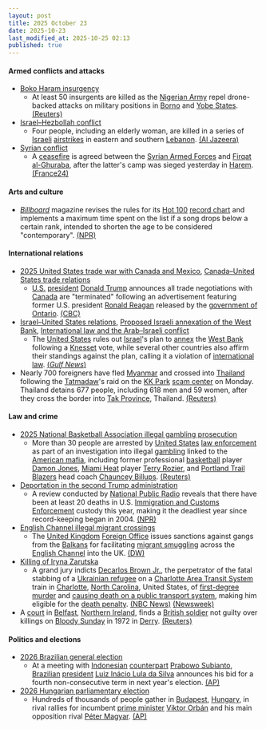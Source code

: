 ```yaml
---
layout: post
title: 2025 October 23
date: 2025-10-23
last_modified_at: 2025-10-25 02:13
published: true
---
```



#### Armed conflicts and attacks

* [Boko Haram insurgency](https://en.wikipedia.org/wiki/Boko_Haram_insurgency "Boko Haram insurgency")
  * At least 50 insurgents are killed as the [Nigerian Army](https://en.wikipedia.org/wiki/Nigerian_Army "Nigerian Army") repel drone-backed attacks on military positions in [Borno](https://en.wikipedia.org/wiki/Borno_State "Borno State") and [Yobe States](https://en.wikipedia.org/wiki/Yobe_State "Yobe State"). [(Reuters)](https://www.reuters.com/world/africa/nigerian-army-repels-drone-backed-insurgent-attacks-2025-10-23/)
* [Israel–Hezbollah conflict](https://en.wikipedia.org/wiki/Israel%E2%80%93Hezbollah_conflict_%282023%E2%80%93present%29 "Israel–Hezbollah conflict (2023–present)")
  * Four people, including an elderly woman, are killed in a series of [Israeli](https://en.wikipedia.org/wiki/Israel "Israel") [airstrikes](https://en.wikipedia.org/wiki/Airstrike "Airstrike") in eastern and southern [Lebanon](https://en.wikipedia.org/wiki/Lebanon "Lebanon"). [(Al Jazeera)](https://www.aljazeera.com/news/2025/10/23/israeli-strikes-kill-four-in-new-lebanon-ceasefire-breach)
* [Syrian conflict](https://en.wikipedia.org/wiki/Syrian_conflict_%282024%E2%80%93present%29 "Syrian conflict (2024–present)")
  * A [ceasefire](https://en.wikipedia.org/wiki/Ceasefire "Ceasefire") is agreed between the [Syrian Armed Forces](https://en.wikipedia.org/wiki/Syrian_Armed_Forces "Syrian Armed Forces") and [Firqat al-Ghuraba](https://en.wikipedia.org/wiki/Firqat_al-Ghuraba "Firqat al-Ghuraba"), after the latter's camp was sieged yesterday in [Harem](https://en.wikipedia.org/wiki/Harem%2C_Syria "Harem, Syria"). [(France24)](https://www.france24.com/en/middle-east/20251023-syrian-forces-negotiate-truce-french-led-jihadist-group-holed-up-camp)

#### Arts and culture

* *[Billboard](https://en.wikipedia.org/wiki/Billboard_%28magazine%29 "Billboard (magazine)")* magazine revises the rules for its [Hot 100](https://en.wikipedia.org/wiki/Billboard_Hot_100 "Billboard Hot 100") [record chart](https://en.wikipedia.org/wiki/Record_chart "Record chart") and implements a maximum time spent on the list if a song drops below a certain rank, intended to shorten the age to be considered "contemporary". [(NPR)](https://www.npr.org/2025/10/22/g-s1-94489/billboard-hot-100-chart-changes-songs)

#### International relations

* [2025 United States trade war with Canada and Mexico](https://en.wikipedia.org/wiki/2025_United_States_trade_war_with_Canada_and_Mexico "2025 United States trade war with Canada and Mexico"), [Canada–United States trade relations](https://en.wikipedia.org/wiki/Canada%E2%80%93United_States_trade_relations "Canada–United States trade relations")
  * [U.S.](https://en.wikipedia.org/wiki/United_States "United States") [president](https://en.wikipedia.org/wiki/President_of_the_United_States "President of the United States") [Donald Trump](https://en.wikipedia.org/wiki/Donald_Trump "Donald Trump") announces all trade negotiations with [Canada](https://en.wikipedia.org/wiki/Canada "Canada") are "terminated" following an advertisement featuring former U.S. president [Ronald Reagan](https://en.wikipedia.org/wiki/Ronald_Reagan "Ronald Reagan") released by the [government of Ontario](https://en.wikipedia.org/wiki/Government_of_Ontario "Government of Ontario"). [(CBC)](https://www.cbc.ca/news/world/trump-trade-negotiations-tariffs-ontario-ad-9.6951469)
* [Israel–United States relations](https://en.wikipedia.org/wiki/Israel%E2%80%93United_States_relations "Israel–United States relations"), [Proposed Israeli annexation of the West Bank](https://en.wikipedia.org/wiki/Proposed_Israeli_annexation_of_the_West_Bank "Proposed Israeli annexation of the West Bank"), [International law and the Arab–Israeli conflict](https://en.wikipedia.org/wiki/International_law_and_the_Arab%E2%80%93Israeli_conflict "International law and the Arab–Israeli conflict")
  * The [United States](https://en.wikipedia.org/wiki/United_States "United States") rules out [Israel](https://en.wikipedia.org/wiki/Israel "Israel")'s plan to [annex](https://en.wikipedia.org/wiki/Annexation "Annexation") the [West Bank](https://en.wikipedia.org/wiki/West_Bank "West Bank") following a [Knesset](https://en.wikipedia.org/wiki/Knesset "Knesset") vote, while several other countries also affirm their standings against the plan, calling it a violation of [international law](https://en.wikipedia.org/wiki/International_law "International law"). [(*Gulf News*)](https://gulfnews.com/world/mena/trump-warns-israel-would-lose-all-us-support-if-it-annexes-west-bank-1.500318797)
* Nearly 700 foreigners have fled [Myanmar](https://en.wikipedia.org/wiki/Myanmar "Myanmar") and crossed into [Thailand](https://en.wikipedia.org/wiki/Thailand "Thailand") following the [Tatmadaw](https://en.wikipedia.org/wiki/Tatmadaw "Tatmadaw")'s raid on the [KK Park](https://en.wikipedia.org/wiki/KK_Park "KK Park") [scam center](https://en.wikipedia.org/wiki/Scam_center "Scam center") on Monday. Thailand detains 677 people, including 618 men and 59 women, after they cross the border into [Tak Province](https://en.wikipedia.org/wiki/Tak_Province "Tak Province"), Thailand. [(Reuters)](https://www.reuters.com/world/china/nearly-700-people-flee-thailand-after-myanmar-scam-centre-raid-2025-10-23/)

#### Law and crime

* [2025 National Basketball Association illegal gambling prosecution](https://en.wikipedia.org/wiki/2025_National_Basketball_Association_illegal_gambling_prosecution "2025 National Basketball Association illegal gambling prosecution")
  * More than 30 people are arrested by [United States](https://en.wikipedia.org/wiki/United_States "United States") [law enforcement](https://en.wikipedia.org/wiki/Law_enforcement_in_the_United_States "Law enforcement in the United States") as part of an investigation into illegal [gambling](https://en.wikipedia.org/wiki/Gambling_in_the_United_States "Gambling in the United States") linked to the [American mafia](https://en.wikipedia.org/wiki/American_mafia "American mafia"), including former professional [basketball](https://en.wikipedia.org/wiki/Basketball "Basketball") player [Damon Jones](https://en.wikipedia.org/wiki/Damon_Jones "Damon Jones"), [Miami Heat](https://en.wikipedia.org/wiki/Miami_Heat "Miami Heat") player [Terry Rozier](https://en.wikipedia.org/wiki/Terry_Rozier "Terry Rozier"), and [Portland Trail Blazers](https://en.wikipedia.org/wiki/Portland_Trail_Blazers "Portland Trail Blazers") head coach [Chauncey Billups](https://en.wikipedia.org/wiki/Chauncey_Billups "Chauncey Billups"). [(Reuters)](https://www.reuters.com/sports/nbas-terry-rozier-chauncey-billups-arrested-sports-bet-probe-ap-reports-2025-10-23/)
* [Deportation in the second Trump administration](https://en.wikipedia.org/wiki/Deportation_in_the_second_Trump_administration "Deportation in the second Trump administration")
  * A review conducted by [National Public Radio](https://en.wikipedia.org/wiki/National_Public_Radio "National Public Radio") reveals that there have been at least 20 deaths in U.S. [Immigration and Customs Enforcement](https://en.wikipedia.org/wiki/Immigration_and_Customs_Enforcement "Immigration and Customs Enforcement") custody this year, making it the deadliest year since record-keeping began in 2004. [(NPR)](https://www.npr.org/2025/10/23/nx-s1-5538090/ice-detention-custody-immigration-arrest-enforcement-dhs-trump)
* [English Channel illegal migrant crossings](https://en.wikipedia.org/wiki/English_Channel_illegal_migrant_crossings_%282018%E2%80%93present%29 "English Channel illegal migrant crossings (2018–present)")
  * The [United Kingdom](https://en.wikipedia.org/wiki/United_Kingdom "United Kingdom") [Foreign Office](https://en.wikipedia.org/wiki/Foreign%2C_Commonwealth_and_Development_Office "Foreign, Commonwealth and Development Office") issues sanctions against gangs from the [Balkans](https://en.wikipedia.org/wiki/Balkans "Balkans") for facilitating [migrant smuggling](https://en.wikipedia.org/wiki/Migrant_smuggling "Migrant smuggling") across the [English Channel](https://en.wikipedia.org/wiki/English_Channel "English Channel") into the UK. [(DW)](https://www.dw.com/en/uk-sanctions-balkans-based-migrant-smugglers/a-74464777)
* [Killing of Iryna Zarutska](https://en.wikipedia.org/wiki/Killing_of_Iryna_Zarutska "Killing of Iryna Zarutska")
  * A grand jury indicts [Decarlos Brown Jr.](https://en.wikipedia.org/wiki/Decarlos_Brown_Jr. "Decarlos Brown Jr."), the perpetrator of the fatal stabbing of a [Ukrainian refugee](https://en.wikipedia.org/wiki/Ukrainian_refugee "Ukrainian refugee") on a [Charlotte Area Transit System](https://en.wikipedia.org/wiki/Charlotte_Area_Transit_System "Charlotte Area Transit System") train in [Charlotte](https://en.wikipedia.org/wiki/Charlotte%2C_North_Carolina "Charlotte, North Carolina"), [North Carolina](https://en.wikipedia.org/wiki/North_Carolina "North Carolina"), United States, of [first-degree murder](https://en.wikipedia.org/wiki/First-degree_murder "First-degree murder") and [causing death on a public transport system](https://en.wikipedia.org/wiki/Title_VIII_of_the_Patriot_Act#Attacks_on_mass_transportation_systems "Title VIII of the Patriot Act"), making him eligible for the [death penalty](https://en.wikipedia.org/wiki/Capital_punishment_in_the_United_States "Capital punishment in the United States"). [(NBC News)](https://www.nbcnews.com/news/us-news/suspect-nc-train-stabbing-ukrainian-refugee-faces-possible-death-penal-rcna239319) [(Newsweek)](https://www.newsweek.com/decarlos-brown-jr-court-delay-over-iryna-zarutska-death-sparks-fury-10918963)
* A [court](https://en.wikipedia.org/wiki/Courts_of_Northern_Ireland "Courts of Northern Ireland") in [Belfast](https://en.wikipedia.org/wiki/Belfast "Belfast"), [Northern Ireland](https://en.wikipedia.org/wiki/Northern_Ireland "Northern Ireland"), finds a [British soldier](https://en.wikipedia.org/wiki/British_Army "British Army") not guilty over killings on [Bloody Sunday](https://en.wikipedia.org/wiki/Bloody_Sunday_%281972%29 "Bloody Sunday (1972)") in 1972 in [Derry](https://en.wikipedia.org/wiki/Derry "Derry"). [(Reuters)](https://www.reuters.com/world/uk/northern-ireland-court-finds-british-soldier-not-guilty-bloody-sunday-killings-2025-10-23/)

#### Politics and elections

* [2026 Brazilian general election](https://en.wikipedia.org/wiki/2026_Brazilian_general_election "2026 Brazilian general election")
  * At a meeting with [Indonesian](https://en.wikipedia.org/wiki/Indonesia "Indonesia") [counterpart](https://en.wikipedia.org/wiki/President_of_Indonesia "President of Indonesia") [Prabowo Subianto](https://en.wikipedia.org/wiki/Prabowo_Subianto "Prabowo Subianto"), [Brazilian](https://en.wikipedia.org/wiki/Brazil "Brazil") [president](https://en.wikipedia.org/wiki/President_of_Brazil "President of Brazil") [Luiz Inácio Lula da Silva](https://en.wikipedia.org/wiki/Luiz_In%C3%A1cio_Lula_da_Silva "Luiz Inácio Lula da Silva") announces his bid for a fourth non-consecutive term in next year's election. [(AP)](https://apnews.com/article/brazil-president-lula-reelection-54727dd43c9709ae8be01dd9dc072fe5)
* [2026 Hungarian parliamentary election](https://en.wikipedia.org/wiki/2026_Hungarian_parliamentary_election "2026 Hungarian parliamentary election")
  * Hundreds of thousands of people gather in [Budapest](https://en.wikipedia.org/wiki/Budapest "Budapest"), [Hungary](https://en.wikipedia.org/wiki/Hungary "Hungary"), in rival rallies for incumbent [prime minister](https://en.wikipedia.org/wiki/Prime_Minister_of_Hungary "Prime Minister of Hungary") [Viktor Orbán](https://en.wikipedia.org/wiki/Viktor_Orb%C3%A1n "Viktor Orbán") and his main opposition rival [Péter Magyar](https://en.wikipedia.org/wiki/P%C3%A9ter_Magyar "Péter Magyar"). [(AP)](https://apnews.com/article/hungary-orban-magyar-rallies-4b1eeb4211506ad595ab104419645e34)
